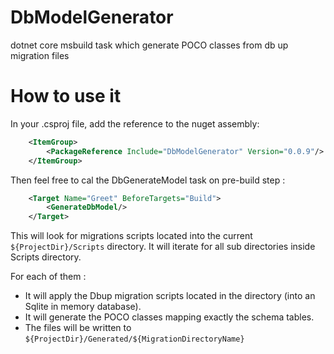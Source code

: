 # DbModelGenerator
dotnet core msbuild task which generate POCO classes from db up migration files

# How to use it

In your .csproj file, add the reference to the nuget assembly:

```xml
    <ItemGroup>
        <PackageReference Include="DbModelGenerator" Version="0.0.9"/>
    </ItemGroup>
```

Then feel free to cal the DbGenerateModel task on pre-build step :

```xml
    <Target Name="Greet" BeforeTargets="Build">
        <GenerateDbModel/>
    </Target>
```

This will look for migrations scripts located into the current `${ProjectDir}/Scripts` directory.
It will iterate for all sub directories inside Scripts directory.

For each of them :
- It will apply the Dbup migration scripts located in the directory (into an Sqlite in memory database).
- It will generate the POCO classes mapping exactly the schema tables.
- The files will be written to `${ProjectDir}/Generated/${MigrationDirectoryName}`